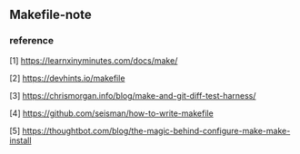 ## Makefile-note



### reference

[1] https://learnxinyminutes.com/docs/make/

[2] https://devhints.io/makefile

[3] https://chrismorgan.info/blog/make-and-git-diff-test-harness/

[4] https://github.com/seisman/how-to-write-makefile

[5] https://thoughtbot.com/blog/the-magic-behind-configure-make-make-install
